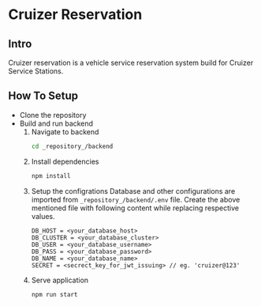 # Cruizer Reservation

## Intro
Cruizer reservation is a vehicle service reservation system build for Cruizer
Service Stations. 

## How To Setup

+ Clone the repository
+ Build and run backend
  1. Navigate to backend 
      ```bash
      cd _repository_/backend
      ```
  2. Install dependencies
      ```bash
      npm install
      ```
  3. Setup the configrations
    Database and other configurations are imported from ```_repository_/backend/.env``` file.
    Create the above mentioned file with following content while replacing respective values.
      ```
      DB_HOST = <your_database_host>
      DB_CLUSTER = <your_database_cluster>
      DB_USER = <your_database_username>
      DB_PASS = <your_database_password>
      DB_NAME = <your_database_name>
      SECRET = <secrect_key_for_jwt_issuing> // eg. 'cruizer@123'
      ``` 
  4. Serve application
      ```bash
      npm run start
      ```